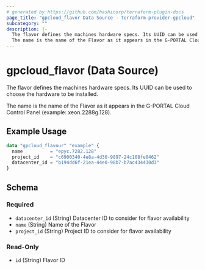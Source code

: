 ```yaml
---
# generated by https://github.com/hashicorp/terraform-plugin-docs
page_title: "gpcloud_flavor Data Source - terraform-provider-gpcloud"
subcategory: ""
description: |-
  The flavor defines the machines hardware specs. Its UUID can be used to choose the hardware to be installed.
  The name is the name of the Flavor as it appears in the G-PORTAL Cloud Control Panel (example: xeon.2288g.128).
---
```


# gpcloud_flavor (Data Source)

The flavor defines the machines hardware specs. Its UUID can be used to choose the hardware to be installed.

The name is the name of the Flavor as it appears in the G-PORTAL Cloud Control Panel (example: xeon.2288g.128).

## Example Usage

```terraform
data "gpcloud_flavour" "example" {
  name          = "epyc.7282.128"
  project_id    = "c6900340-4e8a-4d30-9897-24c108fe0462"
  datacenter_id = "b194dd6f-21ea-44e0-98b7-b7ac434430d3"
}
```

<!-- schema generated by tfplugindocs -->
## Schema

### Required

- `datacenter_id` (String) Datacenter ID to consider for flavor availability
- `name` (String) Name of the Flavor
- `project_id` (String) Project ID to consider for flavor availability

### Read-Only

- `id` (String) Flavor ID


